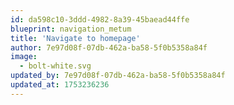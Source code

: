 ```yaml
---
id: da598c10-3ddd-4982-8a39-45baead44ffe
blueprint: navigation_metum
title: 'Navigate to homepage'
author: 7e97d08f-07db-462a-ba58-5f0b5358a84f
image:
  - bolt-white.svg
updated_by: 7e97d08f-07db-462a-ba58-5f0b5358a84f
updated_at: 1753236236
---
```


